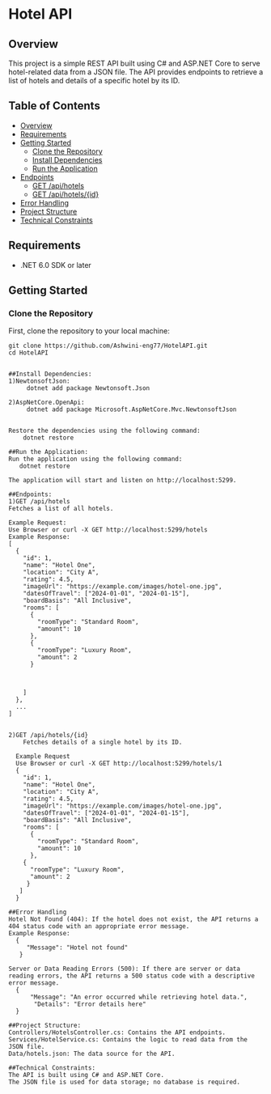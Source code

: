 


# Hotel API

## Overview
This project is a simple REST API built using C# and ASP.NET Core to serve hotel-related data from a JSON file. The API provides endpoints to retrieve a list of hotels and details of a specific hotel by its ID.

## Table of Contents
- [Overview](#overview)
- [Requirements](#requirements)
- [Getting Started](#getting-started)
  - [Clone the Repository](#clone-the-repository)
  - [Install Dependencies](#install-dependencies)
  - [Run the Application](#run-the-application)
- [Endpoints](#endpoints)
  - [GET /api/hotels](#get-apihotels)
  - [GET /api/hotels/{id}](#get-apihotelsid)
- [Error Handling](#error-handling)
- [Project Structure](#project-structure)
- [Technical Constraints](#technical-constraints)


## Requirements
- .NET 6.0 SDK or later

## Getting Started

### Clone the Repository
First, clone the repository to your local machine:

```bash/terminal
git clone https://github.com/Ashwini-eng77/HotelAPI.git
cd HotelAPI


##Install Dependencies:
1)NewtonsoftJson:
     dotnet add package Newtonsoft.Json

2)AspNetCore.OpenApi:
     dotnet add package Microsoft.AspNetCore.Mvc.NewtonsoftJson

   
Restore the dependencies using the following command:
    dotnet restore

##Run the Application:
Run the application using the following command:
   dotnet restore

The application will start and listen on http://localhost:5299.

##Endpoints:
1)GET /api/hotels
Fetches a list of all hotels.

Example Request:
Use Browser or curl -X GET http://localhost:5299/hotels
Example Response:
[
  {
    "id": 1,
    "name": "Hotel One",
    "location": "City A",
    "rating": 4.5,
    "imageUrl": "https://example.com/images/hotel-one.jpg",
    "datesOfTravel": ["2024-01-01", "2024-01-15"],
    "boardBasis": "All Inclusive",
    "rooms": [
      {
        "roomType": "Standard Room",
        "amount": 10
      },
      {
        "roomType": "Luxury Room",
        "amount": 2
      }



    ]
  },
  ...
]


2)GET /api/hotels/{id}
    Fetches details of a single hotel by its ID.

  Example Request
  Use Browser or curl -X GET http://localhost:5299/hotels/1
  {
    "id": 1,
    "name": "Hotel One",
    "location": "City A",
    "rating": 4.5,
    "imageUrl": "https://example.com/images/hotel-one.jpg",
    "datesOfTravel": ["2024-01-01", "2024-01-15"],
    "boardBasis": "All Inclusive",
    "rooms": [
      {
        "roomType": "Standard Room",
        "amount": 10
      },
    {
      "roomType": "Luxury Room",
      "amount": 2
     }
   ]
  }

##Error Handling
Hotel Not Found (404): If the hotel does not exist, the API returns a 404 status code with an appropriate error message.
Example Response:
  {
     "Message": "Hotel not found"
   }

Server or Data Reading Errors (500): If there are server or data reading errors, the API returns a 500 status code with a descriptive error message.
  {
      "Message": "An error occurred while retrieving hotel data.",
       "Details": "Error details here"
  }

##Project Structure:
Controllers/HotelsController.cs: Contains the API endpoints.
Services/HotelService.cs: Contains the logic to read data from the JSON file.
Data/hotels.json: The data source for the API.

##Technical Constraints:
The API is built using C# and ASP.NET Core.
The JSON file is used for data storage; no database is required.



